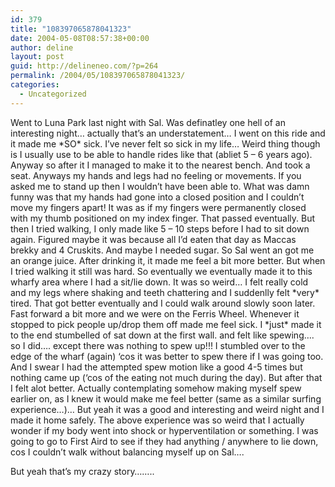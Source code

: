 ```yaml
---
id: 379
title: "108397065878041323"
date: 2004-05-08T08:57:38+00:00
author: deline
layout: post
guid: http://delineneo.com/?p=264
permalink: /2004/05/108397065878041323/
categories:
  - Uncategorized
---
```

Went to Luna Park last night with Sal. Was definatley one hell of an interesting night&#8230; actually that&#8217;s an understatement&#8230; I went on this ride and it made me \*SO\* sick. I&#8217;ve never felt so sick in my life&#8230; Weird thing though is I usually use to be able to handle rides like that (abliet 5 &#8211; 6 years ago). Anyway so after it I managed to make it to the nearest bench. And took a seat. Anyways my hands and legs had no feeling or movements. If you asked me to stand up then I wouldn&#8217;t have been able to. What was damn funny was that my hands had gone into a closed position and I couldn&#8217;t move my fingers apart! It was as if my fingers were permanently closed with my thumb positioned on my index finger. That passed eventually. But then I tried walking, I only made like 5 &#8211; 10 steps before I had to sit down again. Figured maybe it was because all I&#8217;d eaten that day as Maccas brekky and 4 Cruskits. And maybe I needed sugar. So Sal went an got me an orange juice. After drinking it, it made me feel a bit more better. But when I tried walking it still was hard. So eventually we eventually made it to this wharfy area where I had a sit/lie down. It was so weird&#8230; I felt really cold and my legs where shaking and teeth chattering and I suddenlly felt \*very\* tired. That got better eventually and I could walk around slowly soon later. Fast forward a bit more and we were on the Ferris Wheel. Whenever it stopped to pick people up/drop them off made me feel sick. I \*just\* made it to the end stumbelled of sat down at the first wall. and felt like spewing&#8230;. so I did&#8230;. except there was nothing to spew up!!! I stumbled over to the edge of the wharf (again) &#8216;cos it was better to spew there if I was going too. And I swear I had the attempted spew motion like a good 4-5 times but nothing came up (&#8216;cos of the eating not much during the day). But after that I felt alot better. Actually contemplating somehow making myself spew earlier on, as I knew it would make me feel better (same as a similar surfing experience&#8230;)&#8230; But yeah it was a good and interesting and weird night and I made it home safely. The above experience was so weird that I actually wonder if my body went into shock or hyperventilation or something. I was going to go to First Aird to see if they had anything / anywhere to lie down, cos I couldn&#8217;t walk without balancing myself up on Sal&#8230;.

But yeah that&#8217;s my crazy story&#8230;&#8230;..
